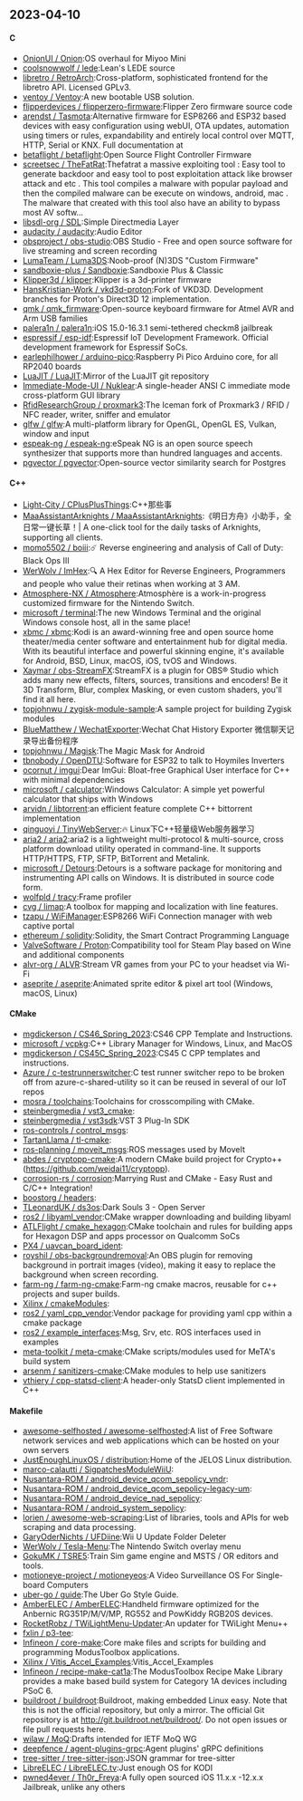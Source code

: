 ## 2023-04-10

#### C
* [OnionUI / Onion](https://github.com/OnionUI/Onion):OS overhaul for Miyoo Mini
* [coolsnowwolf / lede](https://github.com/coolsnowwolf/lede):Lean's LEDE source
* [libretro / RetroArch](https://github.com/libretro/RetroArch):Cross-platform, sophisticated frontend for the libretro API. Licensed GPLv3.
* [ventoy / Ventoy](https://github.com/ventoy/Ventoy):A new bootable USB solution.
* [flipperdevices / flipperzero-firmware](https://github.com/flipperdevices/flipperzero-firmware):Flipper Zero firmware source code
* [arendst / Tasmota](https://github.com/arendst/Tasmota):Alternative firmware for ESP8266 and ESP32 based devices with easy configuration using webUI, OTA updates, automation using timers or rules, expandability and entirely local control over MQTT, HTTP, Serial or KNX. Full documentation at
* [betaflight / betaflight](https://github.com/betaflight/betaflight):Open Source Flight Controller Firmware
* [screetsec / TheFatRat](https://github.com/screetsec/TheFatRat):Thefatrat a massive exploiting tool : Easy tool to generate backdoor and easy tool to post exploitation attack like browser attack and etc . This tool compiles a malware with popular payload and then the compiled malware can be execute on windows, android, mac . The malware that created with this tool also have an ability to bypass most AV softw…
* [libsdl-org / SDL](https://github.com/libsdl-org/SDL):Simple Directmedia Layer
* [audacity / audacity](https://github.com/audacity/audacity):Audio Editor
* [obsproject / obs-studio](https://github.com/obsproject/obs-studio):OBS Studio - Free and open source software for live streaming and screen recording
* [LumaTeam / Luma3DS](https://github.com/LumaTeam/Luma3DS):Noob-proof (N)3DS "Custom Firmware"
* [sandboxie-plus / Sandboxie](https://github.com/sandboxie-plus/Sandboxie):Sandboxie Plus & Classic
* [Klipper3d / klipper](https://github.com/Klipper3d/klipper):Klipper is a 3d-printer firmware
* [HansKristian-Work / vkd3d-proton](https://github.com/HansKristian-Work/vkd3d-proton):Fork of VKD3D. Development branches for Proton's Direct3D 12 implementation.
* [qmk / qmk_firmware](https://github.com/qmk/qmk_firmware):Open-source keyboard firmware for Atmel AVR and Arm USB families
* [palera1n / palera1n](https://github.com/palera1n/palera1n):iOS 15.0-16.3.1 semi-tethered checkm8 jailbreak
* [espressif / esp-idf](https://github.com/espressif/esp-idf):Espressif IoT Development Framework. Official development framework for Espressif SoCs.
* [earlephilhower / arduino-pico](https://github.com/earlephilhower/arduino-pico):Raspberry Pi Pico Arduino core, for all RP2040 boards
* [LuaJIT / LuaJIT](https://github.com/LuaJIT/LuaJIT):Mirror of the LuaJIT git repository
* [Immediate-Mode-UI / Nuklear](https://github.com/Immediate-Mode-UI/Nuklear):A single-header ANSI C immediate mode cross-platform GUI library
* [RfidResearchGroup / proxmark3](https://github.com/RfidResearchGroup/proxmark3):The Iceman fork of Proxmark3 / RFID / NFC reader, writer, sniffer and emulator
* [glfw / glfw](https://github.com/glfw/glfw):A multi-platform library for OpenGL, OpenGL ES, Vulkan, window and input
* [espeak-ng / espeak-ng](https://github.com/espeak-ng/espeak-ng):eSpeak NG is an open source speech synthesizer that supports more than hundred languages and accents.
* [pgvector / pgvector](https://github.com/pgvector/pgvector):Open-source vector similarity search for Postgres

#### C++
* [Light-City / CPlusPlusThings](https://github.com/Light-City/CPlusPlusThings):C++那些事
* [MaaAssistantArknights / MaaAssistantArknights](https://github.com/MaaAssistantArknights/MaaAssistantArknights):《明日方舟》小助手，全日常一键长草！| A one-click tool for the daily tasks of Arknights, supporting all clients.
* [momo5502 / boiii](https://github.com/momo5502/boiii):☄️
Reverse engineering and analysis of Call of Duty: Black Ops III
* [WerWolv / ImHex](https://github.com/WerWolv/ImHex):🔍
A Hex Editor for Reverse Engineers, Programmers and people who value their retinas when working at 3 AM.
* [Atmosphere-NX / Atmosphere](https://github.com/Atmosphere-NX/Atmosphere):Atmosphère is a work-in-progress customized firmware for the Nintendo Switch.
* [microsoft / terminal](https://github.com/microsoft/terminal):The new Windows Terminal and the original Windows console host, all in the same place!
* [xbmc / xbmc](https://github.com/xbmc/xbmc):Kodi is an award-winning free and open source home theater/media center software and entertainment hub for digital media. With its beautiful interface and powerful skinning engine, it's available for Android, BSD, Linux, macOS, iOS, tvOS and Windows.
* [Xaymar / obs-StreamFX](https://github.com/Xaymar/obs-StreamFX):StreamFX is a plugin for OBS® Studio which adds many new effects, filters, sources, transitions and encoders! Be it 3D Transform, Blur, complex Masking, or even custom shaders, you'll find it all here.
* [topjohnwu / zygisk-module-sample](https://github.com/topjohnwu/zygisk-module-sample):A sample project for building Zygisk modules
* [BlueMatthew / WechatExporter](https://github.com/BlueMatthew/WechatExporter):Wechat Chat History Exporter 微信聊天记录导出备份程序
* [topjohnwu / Magisk](https://github.com/topjohnwu/Magisk):The Magic Mask for Android
* [tbnobody / OpenDTU](https://github.com/tbnobody/OpenDTU):Software for ESP32 to talk to Hoymiles Inverters
* [ocornut / imgui](https://github.com/ocornut/imgui):Dear ImGui: Bloat-free Graphical User interface for C++ with minimal dependencies
* [microsoft / calculator](https://github.com/microsoft/calculator):Windows Calculator: A simple yet powerful calculator that ships with Windows
* [arvidn / libtorrent](https://github.com/arvidn/libtorrent):an efficient feature complete C++ bittorrent implementation
* [qinguoyi / TinyWebServer](https://github.com/qinguoyi/TinyWebServer):🔥
Linux下C++轻量级Web服务器学习
* [aria2 / aria2](https://github.com/aria2/aria2):aria2 is a lightweight multi-protocol & multi-source, cross platform download utility operated in command-line. It supports HTTP/HTTPS, FTP, SFTP, BitTorrent and Metalink.
* [microsoft / Detours](https://github.com/microsoft/Detours):Detours is a software package for monitoring and instrumenting API calls on Windows. It is distributed in source code form.
* [wolfpld / tracy](https://github.com/wolfpld/tracy):Frame profiler
* [cvg / limap](https://github.com/cvg/limap):A toolbox for mapping and localization with line features.
* [tzapu / WiFiManager](https://github.com/tzapu/WiFiManager):ESP8266 WiFi Connection manager with web captive portal
* [ethereum / solidity](https://github.com/ethereum/solidity):Solidity, the Smart Contract Programming Language
* [ValveSoftware / Proton](https://github.com/ValveSoftware/Proton):Compatibility tool for Steam Play based on Wine and additional components
* [alvr-org / ALVR](https://github.com/alvr-org/ALVR):Stream VR games from your PC to your headset via Wi-Fi
* [aseprite / aseprite](https://github.com/aseprite/aseprite):Animated sprite editor & pixel art tool (Windows, macOS, Linux)

#### CMake
* [mgdickerson / CS46_Spring_2023](https://github.com/mgdickerson/CS46_Spring_2023):CS46 CPP Template and Instructions.
* [microsoft / vcpkg](https://github.com/microsoft/vcpkg):C++ Library Manager for Windows, Linux, and MacOS
* [mgdickerson / CS45C_Spring_2023](https://github.com/mgdickerson/CS45C_Spring_2023):CS45 C CPP templates and instructions.
* [Azure / c-testrunnerswitcher](https://github.com/Azure/c-testrunnerswitcher):C test runner switcher repo to be broken off from azure-c-shared-utility so it can be reused in several of our IoT repos
* [mosra / toolchains](https://github.com/mosra/toolchains):Toolchains for crosscompiling with CMake.
* [steinbergmedia / vst3_cmake](https://github.com/steinbergmedia/vst3_cmake):
* [steinbergmedia / vst3sdk](https://github.com/steinbergmedia/vst3sdk):VST 3 Plug-In SDK
* [ros-controls / control_msgs](https://github.com/ros-controls/control_msgs):
* [TartanLlama / tl-cmake](https://github.com/TartanLlama/tl-cmake):
* [ros-planning / moveit_msgs](https://github.com/ros-planning/moveit_msgs):ROS messages used by MoveIt
* [abdes / cryptopp-cmake](https://github.com/abdes/cryptopp-cmake):A modern CMake build project for Crypto++ (https://github.com/weidai11/cryptopp).
* [corrosion-rs / corrosion](https://github.com/corrosion-rs/corrosion):Marrying Rust and CMake - Easy Rust and C/C++ Integration!
* [boostorg / headers](https://github.com/boostorg/headers):
* [TLeonardUK / ds3os](https://github.com/TLeonardUK/ds3os):Dark Souls 3 - Open Server
* [ros2 / libyaml_vendor](https://github.com/ros2/libyaml_vendor):CMake wrapper downloading and building libyaml
* [ATLFlight / cmake_hexagon](https://github.com/ATLFlight/cmake_hexagon):CMake toolchain and rules for building apps for Hexagon DSP and apps processor on Qualcomm SoCs
* [PX4 / uavcan_board_ident](https://github.com/PX4/uavcan_board_ident):
* [royshil / obs-backgroundremoval](https://github.com/royshil/obs-backgroundremoval):An OBS plugin for removing background in portrait images (video), making it easy to replace the background when screen recording.
* [farm-ng / farm-ng-cmake](https://github.com/farm-ng/farm-ng-cmake):Farm-ng cmake macros, reusable for c++ projects and super builds.
* [Xilinx / cmakeModules](https://github.com/Xilinx/cmakeModules):
* [ros2 / yaml_cpp_vendor](https://github.com/ros2/yaml_cpp_vendor):Vendor package for providing yaml cpp within a cmake package
* [ros2 / example_interfaces](https://github.com/ros2/example_interfaces):Msg, Srv, etc. ROS interfaces used in examples
* [meta-toolkit / meta-cmake](https://github.com/meta-toolkit/meta-cmake):CMake scripts/modules used for MeTA's build system
* [arsenm / sanitizers-cmake](https://github.com/arsenm/sanitizers-cmake):CMake modules to help use sanitizers
* [vthiery / cpp-statsd-client](https://github.com/vthiery/cpp-statsd-client):A header-only StatsD client implemented in C++

#### Makefile
* [awesome-selfhosted / awesome-selfhosted](https://github.com/awesome-selfhosted/awesome-selfhosted):A list of Free Software network services and web applications which can be hosted on your own servers
* [JustEnoughLinuxOS / distribution](https://github.com/JustEnoughLinuxOS/distribution):Home of the JELOS Linux distribution.
* [marco-calautti / SigpatchesModuleWiiU](https://github.com/marco-calautti/SigpatchesModuleWiiU):
* [Nusantara-ROM / android_device_qcom_sepolicy_vndr](https://github.com/Nusantara-ROM/android_device_qcom_sepolicy_vndr):
* [Nusantara-ROM / android_device_qcom_sepolicy-legacy-um](https://github.com/Nusantara-ROM/android_device_qcom_sepolicy-legacy-um):
* [Nusantara-ROM / android_device_nad_sepolicy](https://github.com/Nusantara-ROM/android_device_nad_sepolicy):
* [Nusantara-ROM / android_system_sepolicy](https://github.com/Nusantara-ROM/android_system_sepolicy):
* [lorien / awesome-web-scraping](https://github.com/lorien/awesome-web-scraping):List of libraries, tools and APIs for web scraping and data processing.
* [GaryOderNichts / UFDiine](https://github.com/GaryOderNichts/UFDiine):Wii U Update Folder Deleter
* [WerWolv / Tesla-Menu](https://github.com/WerWolv/Tesla-Menu):The Nintendo Switch overlay menu
* [GokuMK / TSRE5](https://github.com/GokuMK/TSRE5):Train Sim game engine and MSTS / OR editors and tools.
* [motioneye-project / motioneyeos](https://github.com/motioneye-project/motioneyeos):A Video Surveillance OS For Single-board Computers
* [uber-go / guide](https://github.com/uber-go/guide):The Uber Go Style Guide.
* [AmberELEC / AmberELEC](https://github.com/AmberELEC/AmberELEC):Handheld firmware optimized for the Anbernic RG351P/M/V/MP, RG552 and PowKiddy RGB20S devices.
* [RocketRobz / TWiLightMenu-Updater](https://github.com/RocketRobz/TWiLightMenu-Updater):An updater for TWiLight Menu++
* [fxlin / p3-tee](https://github.com/fxlin/p3-tee):
* [Infineon / core-make](https://github.com/Infineon/core-make):Core make files and scripts for building and programming ModusToolbox applications.
* [Xilinx / Vitis_Accel_Examples](https://github.com/Xilinx/Vitis_Accel_Examples):Vitis_Accel_Examples
* [Infineon / recipe-make-cat1a](https://github.com/Infineon/recipe-make-cat1a):The ModusToolbox Recipe Make Library provides a make based build system for Category 1A devices including PSoC 6.
* [buildroot / buildroot](https://github.com/buildroot/buildroot):Buildroot, making embedded Linux easy. Note that this is not the official repository, but only a mirror. The official Git repository is at http://git.buildroot.net/buildroot/. Do not open issues or file pull requests here.
* [wilaw / MoQ](https://github.com/wilaw/MoQ):Drafts intended for IETF MoQ WG
* [deepfence / agent-plugins-grpc](https://github.com/deepfence/agent-plugins-grpc):Agent plugins' gRPC definitions
* [tree-sitter / tree-sitter-json](https://github.com/tree-sitter/tree-sitter-json):JSON grammar for tree-sitter
* [LibreELEC / LibreELEC.tv](https://github.com/LibreELEC/LibreELEC.tv):Just enough OS for KODI
* [pwned4ever / Th0r_Freya](https://github.com/pwned4ever/Th0r_Freya):A fully open sourced iOS 11.x.x -12.x.x Jailbreak, unlike any others
